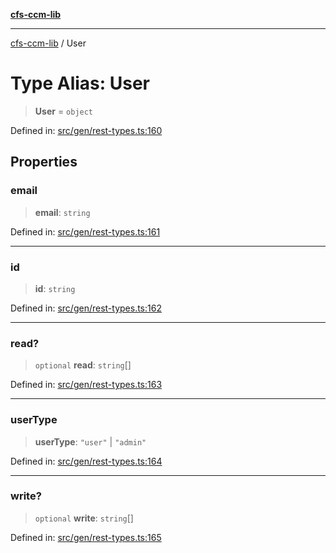 [**cfs-ccm-lib**](../README.md)

***

[cfs-ccm-lib](../README.md) / User

# Type Alias: User

> **User** = `object`

Defined in: [src/gen/rest-types.ts:160](#)

## Properties

### email

> **email**: `string`

Defined in: [src/gen/rest-types.ts:161](#)

***

### id

> **id**: `string`

Defined in: [src/gen/rest-types.ts:162](#)

***

### read?

> `optional` **read**: `string`[]

Defined in: [src/gen/rest-types.ts:163](#)

***

### userType

> **userType**: `"user"` \| `"admin"`

Defined in: [src/gen/rest-types.ts:164](#)

***

### write?

> `optional` **write**: `string`[]

Defined in: [src/gen/rest-types.ts:165](#)
